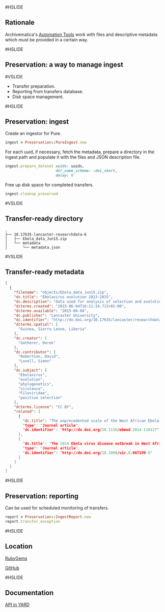#HSLIDE

## Rationale
Archivematica's [Automation Tools](https://github.com/artefactual/automation-tools)
work with files and descriptive metadata which must be provided in a certain way.


#HSLIDE

## Preservation: a way to manage ingest

#VSLIDE

- Transfer preparation.
- Reporting from transfers database. <!-- .element: class="fragment" -->
- Disk space management. <!-- .element: class="fragment" -->

#HSLIDE

##  Preservation: ingest

Create an ingestor for Pure.
```ruby
ingest = Preservation::PureIngest.new
```

For each uuid, if necessary, fetch the metadata, prepare a directory in the
ingest path and populate it with the files and JSON description file.

```ruby
ingest.prepare_dataset uuids: uuids,
                       dir_name_scheme: :doi_short,
                       delay: 0
```

Free up disk space for completed transfers.

```ruby
ingest.cleanup_preserved
```

#VSLIDE

## Transfer-ready directory

```
.
├── 10.17635-lancaster-researchdata-6
│   ├── Ebola_data_Jun15.zip
│   └── metadata
│       └── metadata.json
```

#VSLIDE

## Transfer-ready metadata

```json
[
  {
    "filename": "objects/Ebola_data_Jun15.zip",
    "dc.title": "Ebolavirus evolution 2013-2015",
    "dc.description": "Data used for analysis of selection and evolutionary rate in Zaire Ebolavirus variant Makona",
    "dcterms.created": "2015-06-04T16:11:34.713+01:00",
    "dcterms.available": "2015-06-04",
    "dc.publisher": "Lancaster University",
    "dc.identifier": "http://dx.doi.org/10.17635/lancaster/researchdata/6",
    "dcterms.spatial": [
      "Guinea, Sierra Leone, Liberia"
    ],
    "dc.creator": [
      "Gatherer, Derek"
    ],
    "dc.contributor": [
      "Robertson, David",
      "Lovell, Simon"
    ],
    "dc.subject": [
      "Ebolavirus",
      "evolution",
      "phylogenetics",
      "virulence",
      "Filoviridae",
      "positive selection"
    ],
    "dcterms.license": "CC BY",
    "related": [
      {
        "dc.title": "The unprecedented scale of the West African Ebola virus disease outbreak is due to environmental an$
        "type": "Journal article",
        "dc.identifier": "http://dx.doi.org/10.1136/ebmed-2014-110127"
      },
      {
        "dc.title": "The 2014 Ebola virus disease outbreak in West Africa",
        "type": "Journal article",
        "dc.identifier": "http://dx.doi.org/10.1099/vir.0.067199-0"
      }
    ]
  }
]
```

#HSLIDE

##  Preservation: reporting

Can be used for scheduled monitoring of transfers.

```ruby
report = Preservation::IngestReport.new
report.transfer_exception
```

#HSLIDE

## Location

<a href="https://rubygems.org/gems/preservation" target="_blank">RubyGems</a>

<a href="https://github.com/lulibrary/preservation" target="_blank">GitHub</a>

#HSLIDE

## Documentation

<a href="http://www.rubydoc.info/gems/preservation" target="_blank">API in YARD</a>